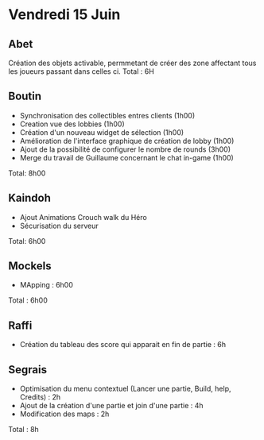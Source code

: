 # Vendredi 15 Juin

Abet
----
Création des objets activable, permmetant de créer des zone affectant tous les joueurs passant dans celles ci.
Total : 6H

Boutin
------
- Synchronisation des collectibles entres clients (1h00)
- Creation vue des lobbies (1h00)
- Création d'un nouveau widget de sélection (1h00)
- Amélioration de l'interface graphique de création de lobby (1h00)
- Ajout de la possibilité de configurer le nombre de rounds (3h00)
- Merge du travail de Guillaume concernant le chat in-game (1h00)

Total: 8h00

Kaindoh
-------

- Ajout Animations Crouch walk du Héro
- Sécurisation du serveur

Total: 6h00

Mockels
-------

- MApping : 6h00

Total : 6h00

Raffi
-----
- Création du tableau des score qui apparait en fin de partie  : 6h




Segrais
-------

- Optimisation du menu contextuel (Lancer une partie, Build, help, Credits) : 2h 
- Ajout de la création d'une partie et join d'une partie : 4h
- Modification des maps : 2h
 
Total : 8h 
